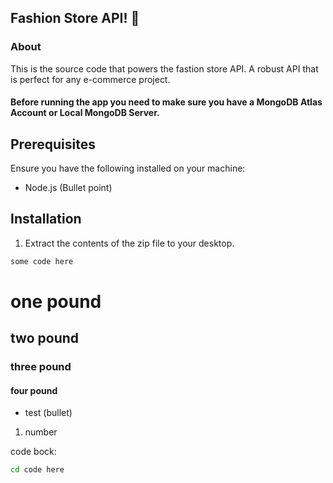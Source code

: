 ## Fashion Store API! 🚀

### About

This is the source code that powers the fastion store API. A robust API that is
perfect for any e-commerce project.

#### Before running the app you need to make sure you have a MongoDB Atlas Account or Local MongoDB Server.

## Prerequisites

Ensure you have the following installed on your machine:

- Node.js (Bullet point)

## Installation

1. Extract the contents of the zip file to your desktop.

```sh
some code here
```

# one pound

## two pound

### three pound

#### four pound

- test (bullet)

1. number

code bock:

```sh
cd code here
```
